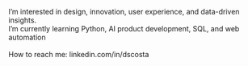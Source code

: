 I’m interested in design, innovation, user experience, and data-driven insights. <br>
I’m currently learning Python, AI product development, SQL, and web automation <br><br>
How to reach me: linkedin.com/in/dscosta

<!---
diegosbaz/diegosbaz is a ✨ special ✨ repository because its `README.md` (this file) appears on your GitHub profile.
You can click the Preview link to take a look at your changes.
--->
